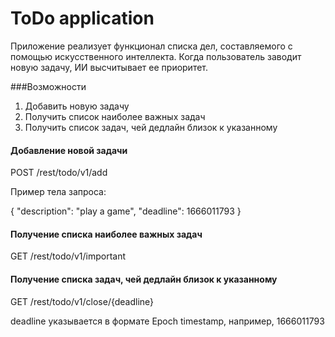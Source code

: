 # ToDo application

Приложение реализует функционал списка дел, составляемого с помощью искусственного интеллекта. Когда пользователь
заводит новую задачу, ИИ высчитывает ее приоритет.

###Возможности

1. Добавить новую задачу
2. Получить список наиболее важных задач
3. Получить список задач, чей дедлайн близок к указанному

#### Добавление новой задачи

POST /rest/todo/v1/add

Пример тела запроса: 

{
"description": "play a game",
"deadline": 1666011793
}

#### Получение списка наиболее важных задач

GET /rest/todo/v1/important

#### Получение списка задач, чей дедлайн близок к указанному

GET /rest/todo/v1/close/{deadline}

deadline указывается в формате Epoch timestamp, например, 1666011793